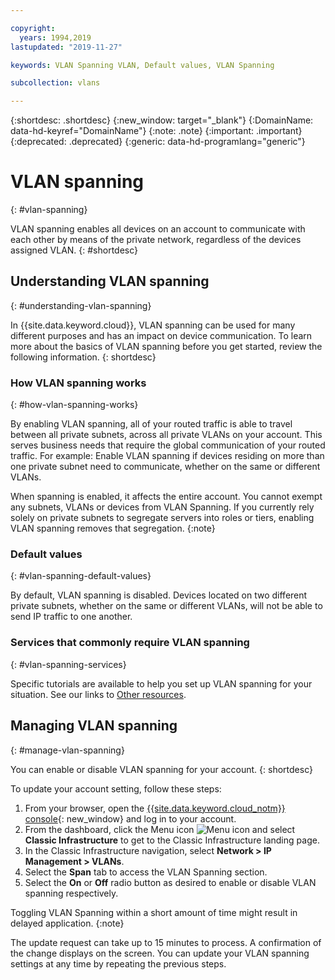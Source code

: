 ```yaml
---

copyright:
  years: 1994,2019
lastupdated: "2019-11-27"

keywords: VLAN Spanning VLAN, Default values, VLAN Spanning

subcollection: vlans

---
```


{:shortdesc: .shortdesc}
{:new_window: target="_blank"}
{:DomainName: data-hd-keyref="DomainName"}
{:note: .note}
{:important: .important}
{:deprecated: .deprecated}
{:generic: data-hd-programlang="generic"}


# VLAN spanning
{: #vlan-spanning}

VLAN spanning enables all devices on an account to communicate with each other by means of the private network, regardless of the devices assigned VLAN.
{: #shortdesc}

## Understanding VLAN spanning
{: #understanding-vlan-spanning}


In {{site.data.keyword.cloud}}, VLAN spanning can be used for many different purposes and has an impact on device communication. To learn more about the basics of VLAN spanning before you get started, review the following information.
{: shortdesc}

### How VLAN spanning works
{: #how-vlan-spanning-works}

By enabling VLAN spanning, all of your routed traffic is able to travel between all private subnets, across all private VLANs on your account. This serves business needs that require the global communication of your routed traffic. For example: Enable VLAN spanning if devices residing on more than one private subnet need to communicate, whether on the same or different VLANs.

When spanning is enabled, it affects the entire account. You cannot exempt any subnets, VLANs or devices from VLAN Spanning. If you currently rely solely on private subnets to segregate servers into roles or tiers, enabling VLAN spanning removes that segregation.
{:note}

### Default values
{: #vlan-spanning-default-values}

By default, VLAN spanning is disabled. Devices located on two different private subnets, whether on the same or different VLANs, will not be able to send IP traffic to one another.

### Services that commonly require VLAN spanning
{: #vlan-spanning-services}

Specific tutorials are available to help you set up VLAN spanning for your situation. See our links to [Other resources](/docs/vlans?topic=vlans-other-resources-vlan-spanning).


## Managing VLAN spanning
{: #manage-vlan-spanning}

You can enable or disable VLAN spanning for your account.
{: shortdesc}

To update your account setting, follow these steps:

  1. From your browser, open the [{{site.data.keyword.cloud_notm}} console](https://{DomainName}/){: new_window} and log in to your account.
  1. From the dashboard, click the Menu icon ![Menu icon](../../icons/icon_hamburger.svg) and select **Classic Infrastructure** to get to the Classic Infrastructure landing page.
  1. In the Classic Infrastructure navigation, select **Network > IP Management > VLANs**.
  1. Select the **Span** tab to access the VLAN Spanning section.
  1. Select the **On** or **Off** radio button as desired to enable or disable VLAN spanning respectively.

Toggling VLAN Spanning within a short amount of time might result in delayed application.
{:note}

The update request can take up to 15 minutes to process. A confirmation of the change displays on the screen. You can update your VLAN spanning settings at any time by repeating the previous steps.
